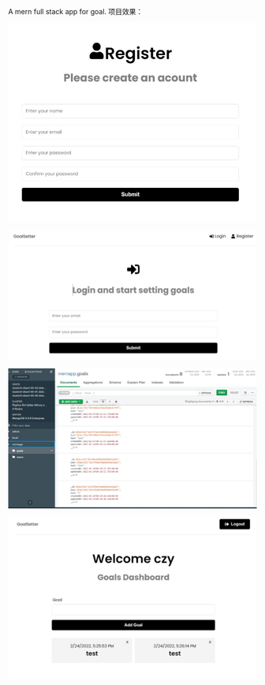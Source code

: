 A mern full stack app for goal.
项目效果：

![register](./register.jpg)

![login](./login.jpg)

![mongoDB](./mongoDB.jpg)

![dispatch](./dispatch.jpg)
